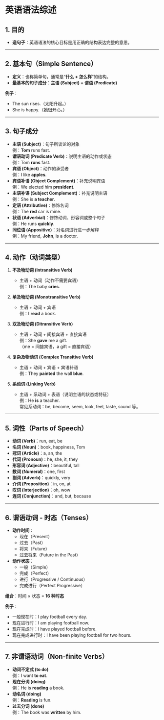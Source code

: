 # 英语语法综述

## 1. 目的
- **造句子**：英语语法的核心目标是用正确的结构表达完整的意思。

---

## 2. 基本句（Simple Sentence）
- **定义**：也称简单句，通常是“**什么 + 怎么样**”的结构。
- **最基本的句子成分**：**主语 (Subject) + 谓语 (Predicate)**

**例子**：
- The sun rises.（太阳升起。）
- She is happy.（她很开心。）

---

## 3. 句子成分
- **主语 (Subject)**：句子所谈论的对象  
  例：**Tom** runs fast.
- **谓语动词 (Predicate Verb)**：说明主语的动作或状态  
  例：Tom **runs** fast.
- **宾语 (Object)**：动作的承受者  
  例：I like **apples**.
- **宾语补语 (Object Complement)**：补充说明宾语  
  例：We elected him **president**.
- **主语补语 (Subject Complement)**：补充说明主语  
  例：She is **a teacher**.
- **定语 (Attributive)**：修饰名词  
  例：The **red** car is mine.
- **状语 (Adverbial)**：修饰动词、形容词或整个句子  
  例：He runs **quickly**.
- **同位语 (Appositive)**：对名词进行进一步解释  
  例：My friend, **John**, is a doctor.

---

## 4. 动作（动词类型）

1. **不及物动词 (Intransitive Verb)**  
   - 主语 + 动词（动作不需要宾语）  
   例：The baby **cries**.

2. **单及物动词 (Monotransitive Verb)**  
   - 主语 + 动词 + 宾语  
   例：I **read** a book.

3. **双及物动词 (Ditransitive Verb)**  
   - 主语 + 动词 + 间接宾语 + 直接宾语  
   例：She **gave** me a gift.  
   （me = 间接宾语，a gift = 直接宾语）

4. **复杂及物动词 (Complex Transitive Verb)**  
   - 主语 + 动词 + 宾语 + 宾语补语  
   例：They **painted** the wall **blue**.

5. **系动词 (Linking Verb)**  
   - 主语 + 系动词 + 表语（说明主语的状态或特征）  
   例：He **is** a teacher.  
   常见系动词：be, become, seem, look, feel, taste, sound 等。

---

## 5. 词性（Parts of Speech）
- **动词 (Verb)**：run, eat, be  
- **名词 (Noun)**：book, happiness, Tom  
- **冠词 (Article)**：a, an, the  
- **代词 (Pronoun)**：he, she, it, they  
- **形容词 (Adjective)**：beautiful, tall  
- **数词 (Numeral)**：one, first  
- **副词 (Adverb)**：quickly, very  
- **介词 (Preposition)**：in, on, at  
- **叹词 (Interjection)**：oh, wow  
- **连词 (Conjunction)**：and, but, because

---

## 6. 谓语动词 - 时态（Tenses）
- **动作时间**：
  - 现在（Present）
  - 过去（Past）
  - 将来（Future）
  - 过去将来（Future in the Past）
- **动作状态**：
  - 一般（Simple）
  - 完成（Perfect）
  - 进行（Progressive / Continuous）
  - 完成进行（Perfect Progressive）

**组合**：时间 × 状态 = **16 种时态**

**例子**：
- 一般现在时：I play football every day.  
- 现在进行时：I am playing football now.  
- 现在完成时：I have played football before.  
- 现在完成进行时：I have been playing football for two hours.

---

## 7. 非谓语动词（Non-finite Verbs）
- **动词不定式 (to do)**  
  例：I want **to eat**.
- **现在分词 (doing)**  
  例：He is **reading** a book.
- **动名词 (doing)**  
  例：**Reading** is fun.
- **过去分词 (done)**  
  例：The book was **written** by him.
